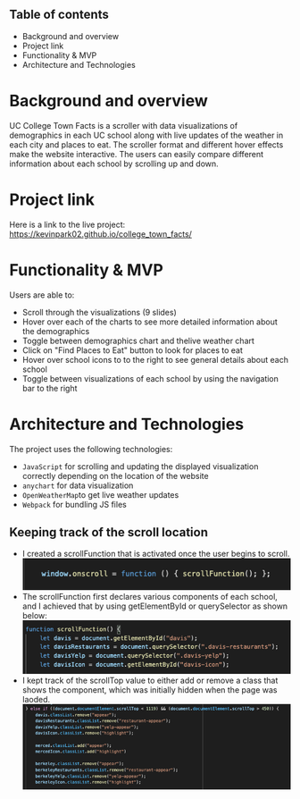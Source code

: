## Table of contents
* Background and overview
* Project link
* Functionality & MVP
* Architecture and Technologies

# Background and overview
UC College Town Facts is a scroller with data visualizations of demographics in each UC school along with live updates of the weather in each city and places to eat. The scroller format and different hover effects make the website interactive. The users can easily compare different information about each school by scrolling up and down.

# Project link
Here is a link to the live project: https://kevinpark02.github.io/college_town_facts/

# Functionality & MVP
Users are able to: 
* Scroll through the visualizations (9 slides)
* Hover over each of the charts to see more detailed information about the demographics
* Toggle between demographics chart and thelive weather chart
* Click on "Find Places to Eat" button to look for places to eat
* Hover over school icons to to the right to see general details about each school
* Toggle between visualizations of each school by using the navigation bar to the right

# Architecture and Technologies
The project uses the following technologies:

* `JavaScript` for scrolling and updating the displayed visualization correctly depending on the location of the website
* `anychart` for data visualization
* `OpenWeatherMap`to get live weather updates
* `Webpack` for bundling JS files

## Keeping track of the scroll location
* I created a scrollFunction that is activated once the user begins to scroll. 
    <img src="./src/image/readme_onscroll_snippet.png">
* The scrollFunction first declares various components of each school, and I achieved that by using getElementById or querySelector as shown below:
    <img src="./src/image/readme_declare.png">
* I kept track of the scrollTop value to either add or remove a class that shows the component, which was initially hidden when the page was laoded.
    <img src="./src/image/readme_track.png">